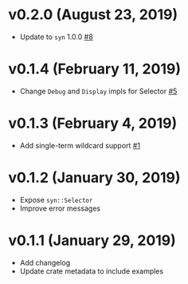 # v0.2.0 (August 23, 2019)
* Update to `syn` 1.0.0 [#8](https://github.com/TedDriggs/syn-select/pull/8)

# v0.1.4 (February 11, 2019)
* Change `Debug` and `Display` impls for Selector [#5](https://github.com/TedDriggs/issues/5)

# v0.1.3 (February 4, 2019)
* Add single-term wildcard support [#1](https://github.com/TedDriggs/syn-select/issues/1)

# v0.1.2 (January 30, 2019)
* Expose `syn::Selector`
* Improve error messages

# v0.1.1 (January 29, 2019)
* Add changelog
* Update crate metadata to include examples
